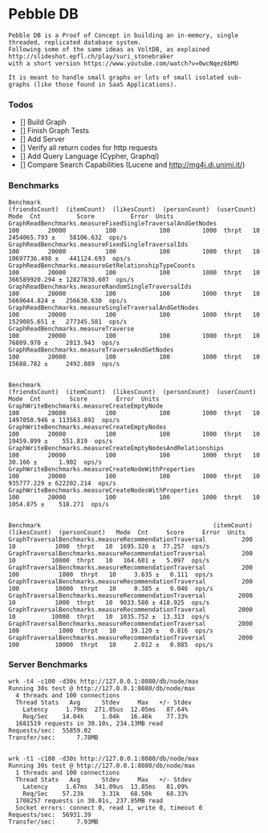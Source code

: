 # Pebble DB


    Pebble DB is a Proof of Concept in building an in-memory, single threaded, replicated database system.
    Following some of the same ideas as VoltDB, as explained http://slideshot.epfl.ch/play/suri_stonebraker
    with a short version https://www.youtube.com/watch?v=0wcNqez6bMU
    
    It is meant to handle small graphs or lots of small isolated sub-graphs (like those found in SaaS Applications).



    
### Todos
     
- [] Build Graph
- [] Finish Graph Tests
- [] Add Server
- [] Verify all return codes for http requests
- [] Add Query Language (Cypher, Graphql)
- [] Compare Search Capabilities (Lucene and http://mg4j.di.unimi.it/)
    

### Benchmarks

    Benchmark                                                   (friendsCount)  (itemCount)  (likesCount)  (personCount)  (userCount)   Mode  Cnt          Score          Error  Units
    GraphReadBenchmarks.measureFixedSingleTraversalAndGetNodes             100        20000           100            100         1000  thrpt   10    2454065.793 ±    58106.632  ops/s
    GraphReadBenchmarks.measureFixedSingleTraversalIds                     100        20000           100            100         1000  thrpt   10   10697736.498 ±   441124.693  ops/s
    GraphReadBenchmarks.measureGetRelationshipTypeCounts                   100        20000           100            100         1000  thrpt   10  366589920.294 ± 12827830.607  ops/s
    GraphReadBenchmarks.measureRandomSingleTraversalIds                    100        20000           100            100         1000  thrpt   10    5669644.824 ±   256630.630  ops/s
    GraphReadBenchmarks.measureSingleTraversalAndGetNodes                  100        20000           100            100         1000  thrpt   10    1529085.651 ±   277345.581  ops/s
    GraphReadBenchmarks.measureTraverse                                    100        20000           100            100         1000  thrpt   10      76809.970 ±     2813.943  ops/s
    GraphReadBenchmarks.measureTraverseAndGetNodes                         100        20000           100            100         1000  thrpt   10      15688.782 ±     2492.089  ops/s        

        
    Benchmark                                                     (friendsCount)  (itemCount)  (likesCount)  (personCount)  (userCount)   Mode  Cnt        Score        Error  Units
    GraphWriteBenchmarks.measureCreateEmptyNode                              100        20000           100            100         1000  thrpt   10  1497050.946 ± 113563.892  ops/s
    GraphWriteBenchmarks.measureCreateEmptyNodes                             100        20000           100            100         1000  thrpt   10    19459.899 ±    551.819  ops/s
    GraphWriteBenchmarks.measureCreateEmptyNodesAndRelationships             100        20000           100            100         1000  thrpt   10       30.166 ±      1.902  ops/s
    GraphWriteBenchmarks.measureCreateNodeWithProperties                     100        20000           100            100         1000  thrpt   10   935777.229 ± 622202.214  ops/s
    GraphWriteBenchmarks.measureCreateNodesWithProperties                    100        20000           100            100         1000  thrpt   10     1054.875 ±    518.271  ops/s


    Benchmark                                                (itemCount)  (likesCount)  (personCount)   Mode  Cnt     Score     Error  Units
    GraphTraversalBenchmarks.measureRecommendationTraversal          200            10           1000  thrpt   10  1695.320 ±  77.257  ops/s
    GraphTraversalBenchmarks.measureRecommendationTraversal          200            10          10000  thrpt   10   164.601 ±   5.097  ops/s
    GraphTraversalBenchmarks.measureRecommendationTraversal          200           100           1000  thrpt   10     3.635 ±   0.111  ops/s
    GraphTraversalBenchmarks.measureRecommendationTraversal          200           100          10000  thrpt   10     0.385 ±   0.046  ops/s
    GraphTraversalBenchmarks.measureRecommendationTraversal         2000            10           1000  thrpt   10  9033.580 ± 418.925  ops/s
    GraphTraversalBenchmarks.measureRecommendationTraversal         2000            10          10000  thrpt   10  1035.752 ±  13.313  ops/s
    GraphTraversalBenchmarks.measureRecommendationTraversal         2000           100           1000  thrpt   10    19.120 ±   0.816  ops/s
    GraphTraversalBenchmarks.measureRecommendationTraversal         2000           100          10000  thrpt   10     2.012 ±   0.085  ops/s


### Server Benchmarks

    wrk -t4 -c100 -d30s http://127.0.0.1:8080/db/node/max
    Running 30s test @ http://127.0.0.1:8080/db/node/max
      4 threads and 100 connections
      Thread Stats   Avg      Stdev     Max   +/- Stdev
        Latency     1.79ms  271.05us  12.05ms   87.64%
        Req/Sec    14.04k     1.04k   16.46k    77.33%
      1681519 requests in 30.10s, 234.13MB read
    Requests/sec:  55859.02
    Transfer/sec:      7.78MB


    wrk -t1 -c100 -d30s http://127.0.0.1:8080/db/node/max
    Running 30s test @ http://127.0.0.1:8080/db/node/max
      1 threads and 100 connections
      Thread Stats   Avg      Stdev     Max   +/- Stdev
        Latency     1.67ms  341.09us  13.85ms   81.09%
        Req/Sec    57.23k     3.31k   68.50k    68.33%
      1708257 requests in 30.01s, 237.85MB read
      Socket errors: connect 0, read 1, write 0, timeout 0
    Requests/sec:  56931.39
    Transfer/sec:      7.93MB
